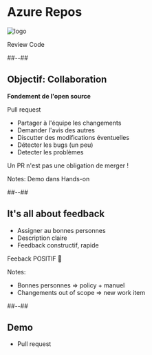 <!-- .slide: class="transition bg-pink" -->
# Azure Repos
![logo](./assets/images/services/repos/logo.svg)

Review Code

##--##
## Objectif: Collaboration

**Fondement de l'open source**

Pull request
- Partager à l'équipe les changements
- Demander l'avis des autres
- Discutter des modifications éventuelles
- Détecter les bugs (un peu)
- Detecter les problèmes


<div class="tip">
Un PR n'est pas une obligation de merger !
</div>


Notes:
Demo dans Hands-on

##--##
## It's all about feedback

- Assigner au bonnes personnes
- Description claire
- Feedback constructif, rapide

<div class="tip">Feeback POSITIF 💝</div>


Notes:
- Bonnes personnes => policy + manuel
- Changements out of scope => new work item


##--##
## Demo

- Pull request